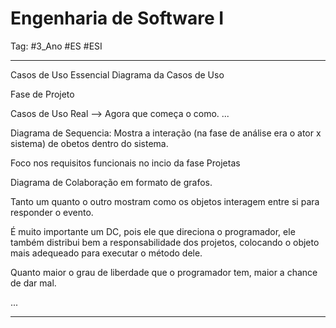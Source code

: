 # Engenharia de Software I

Tag: #3_Ano #ES #ESI 

---

Casos de Uso Essencial
Diagrama da Casos de Uso

Fase de Projeto

Casos de Uso Real --> Agora que começa o como.
...

Diagrama de Sequencia: Mostra a interação (na fase de análise era o ator x sistema) de obetos dentro do sistema.

Foco nos requisitos funcionais no incio da fase Projetas

Diagrama de Colaboração em formato de grafos.

Tanto um quanto o outro mostram como os objetos interagem entre si para responder o evento.

É muito importante um DC, pois ele que direciona o programador, ele também distribui bem a responsabilidade dos projetos, colocando o objeto mais adequeado para executar o método dele.

Quanto maior o grau de liberdade que o programador tem, maior a chance de dar mal.

...

---

